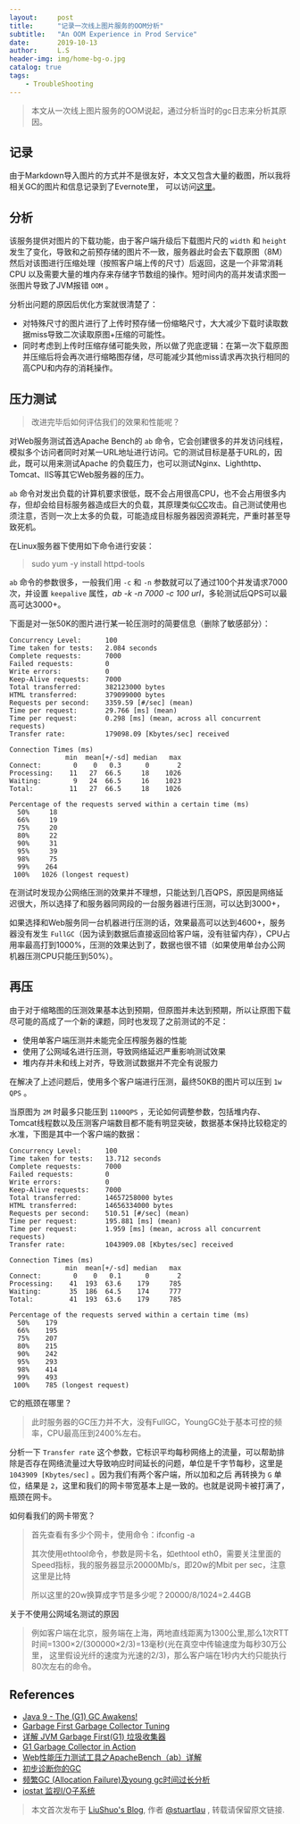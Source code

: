 ```yaml
---
layout:     post
title:      "记录一次线上图片服务的OOM分析"
subtitle:   "An OOM Experience in Prod Service"
date:       2019-10-13
author:     L.S
header-img: img/home-bg-o.jpg
catalog: true
tags:
    - TroubleShooting
---
```

    
> 本文从一次线上图片服务的OOM说起，通过分析当时的gc日志来分析其原因。

## 记录
由于Markdown导入图片的方式并不是很友好，本文又包含大量的截图，所以我将相关GC的图片和信息记录到了Evernote里，
可以访问[这里](https://www.evernote.com/shard/s237/client/snv?noteGuid=2b5943e4-1dee-4f81-9955-3d6aa578288d&noteKey=098cb4271bd494d3&sn=https%3A%2F%2Fwww.evernote.com%2Fshard%2Fs237%2Fsh%2F2b5943e4-1dee-4f81-9955-3d6aa578288d%2F098cb4271bd494d3&title=%25E8%25AE%25B0%25E5%25BD%2595%25E4%25B8%2580%25E6%25AC%25A1%25E7%25BA%25BF%25E4%25B8%258A%25E5%259B%25BE%25E7%2589%2587%25E6%259C%258D%25E5%258A%25A1%25E7%259A%2584OOM%25E5%2588%2586%25E6%259E%2590)。

## 分析
该服务提供对图片的下载功能，由于客户端升级后下载图片尺的 `width` 
和 `height` 发生了变化，导致和之前预存储的图片不一致，服务器此时会去下载原图（8M）然后对该图进行压缩处理（按照客户端上传的尺寸）后返回，这是一个非常消耗CPU
以及需要大量的堆内存来存储字节数组的操作。短时间内的高并发请求图一张图片导致了JVM报错 `OOM` 。

分析出问题的原因后优化方案就很清楚了：
- 对特殊尺寸的图片进行了上传时预存储一份缩略尺寸，大大减少下载时读取数据miss导致二次读取原图+压缩的可能性。
- 同时考虑到上传时压缩存储可能失败，所以做了兜底逻辑：在第一次下载原图并压缩后将会再次进行缩略图存储，尽可能减少其他miss请求再次执行相同的高CPU和内存的消耗操作。

## 压力测试
> 改进完毕后如何评估我们的效果和性能呢？

对Web服务测试首选Apache Bench的 `ab` 命令，它会创建很多的并发访问线程，模拟多个访问者同时对某一URL地址进行访问。它的测试目标是基于URL的，因此，既可以用来测试Apache
的负载压力，也可以测试Nginx、Lighthttp、Tomcat、IIS等其它Web服务器的压力。

`ab` 命令对发出负载的计算机要求很低，既不会占用很高CPU，也不会占用很多内存，但却会给目标服务器造成巨大的负载，其原理类似[CC](https://baike.baidu.com/item/CC%E6%94%BB%E5%87%BB)攻击。自己测试使用也须注意，否则一次上太多的负载，可能造成目标服务器因资源耗完，严重时甚至导致死机。

在Linux服务器下使用如下命令进行安装：
> sudo yum -y install httpd-tools

`ab` 命令的参数很多，一般我们用 `-c` 和 `-n` 参数就可以了通过100个并发请求7000次，并设置 `keepalive` 属性，*ab -k -n 7000 -c 100 
url*，多轮测试后QPS可以最高可达3000+。

下面是对一张50K的图片进行某一轮压测时的简要信息（删除了敏感部分）：
```
Concurrency Level:      100
Time taken for tests:   2.084 seconds
Complete requests:      7000
Failed requests:        0
Write errors:           0
Keep-Alive requests:    7000
Total transferred:      382123000 bytes
HTML transferred:       379099000 bytes
Requests per second:    3359.59 [#/sec] (mean)
Time per request:       29.766 [ms] (mean)
Time per request:       0.298 [ms] (mean, across all concurrent requests)
Transfer rate:          179098.09 [Kbytes/sec] received

Connection Times (ms)
              min  mean[+/-sd] median   max
Connect:        0    0   0.3      0       2
Processing:    11   27  66.5     18    1026
Waiting:        9   24  66.5     16    1023
Total:         11   27  66.5     18    1026

Percentage of the requests served within a certain time (ms)
  50%     18
  66%     19
  75%     20
  80%     22
  90%     31
  95%     39
  98%     75
  99%    264
 100%   1026 (longest request)
```
在测试时发现办公网络压测的效果并不理想，只能达到几百QPS，原因是网络延迟很大，所以选择了和服务器同网段的一台服务器进行压测，可以达到3000+，

如果选择和Web服务同一台机器进行压测的话，效果最高可以达到4600+，服务器没有发生 
`FullGC`（因为读到数据后直接返回给客户端，没有驻留内存），CPU占用率最高打到1000%，压测的效果达到了，数据也很不错（如果使用单台办公网机器压测CPU只能压到50%）。

## 再压
由于对于缩略图的压测效果基本达到预期，但原图并未达到预期，所以让原图下载尽可能的高成了一个新的课题，同时也发现了之前测试的不足：
- 使用单客户端压测并未能完全压榨服务器的性能
- 使用了公网域名进行压测，导致网络延迟严重影响测试效果
- 堆内存并未和线上对齐，导致测试数据并不完全有说服力

在解决了上述问题后，使用多个客户端进行压测，最终50KB的图片可以压到 `1w QPS` 。

当原图为 `2M` 时最多只能压到 `1100QPS` ，无论如何调整参数，包括堆内存、Tomcat线程数以及压测客户端数目都不能有明显突破，数据基本保持比较稳定的水准，下图是其中一个客户端的数据：
```
Concurrency Level:      100
Time taken for tests:   13.712 seconds
Complete requests:      7000
Failed requests:        0
Write errors:           0
Keep-Alive requests:    7000
Total transferred:      14657258000 bytes
HTML transferred:       14656334000 bytes
Requests per second:    510.51 [#/sec] (mean)
Time per request:       195.881 [ms] (mean)
Time per request:       1.959 [ms] (mean, across all concurrent requests)
Transfer rate:          1043909.08 [Kbytes/sec] received

Connection Times (ms)
              min  mean[+/-sd] median   max
Connect:        0    0   0.1      0       2
Processing:    41  193  63.6    179     785
Waiting:       35  186  64.5    174     777
Total:         41  193  63.6    179     785

Percentage of the requests served within a certain time (ms)
  50%    179
  66%    195
  75%    207
  80%    215
  90%    242
  95%    293
  98%    414
  99%    493
 100%    785 (longest request)
```

它的瓶颈在哪里？

> 此时服务器的GC压力并不大，没有FullGC，YoungGC处于基本可控的频率，CPU最高压到2400%左右。

分析一下 `Transfer rate` 这个参数，它标识平均每秒网络上的流量，可以帮助排除是否存在网络流量过大导致响应时间延长的问题，单位是千字节每秒，这里是 `1043909 [Kbytes/sec]` 。因为我们有两个客户端，所以加和之后
再转换为 `G` 单位，结果是 `2`，这里和我们的网卡带宽基本上是一致的。也就是说网卡被打满了，瓶颈在网卡。

如何看我们的网卡带宽？
> 首先查看有多少个网卡，使用命令：ifconfig -a
>
> 其次使用ethtool命令，参数是网卡名，如ethtool eth0，需要关注里面的Speed指标，我的服务器显示20000Mb/s，即20w的Mbit per sec，注意这里是比特
>
> 所以这里的20w换算成字节是多少呢？20000/8/1024=2.44GB

关于不使用公网域名测试的原因
> 例如客户端在北京，服务端在上海，两地直线距离为1300公里,那么1次RTT时间=1300×2/(300000×2/3)=13毫秒(光在真空中传输速度为每秒30万公里，
这里假设光纤的速度为光速的2/3)，那么客户端在1秒内大约只能执行80次左右的命令。

## References
- [Java 9 - The (G1) GC Awakens!](https://www.infoq.com/presentations/g1-jdk-9/)
- [Garbage First Garbage Collector Tuning](https://www.oracle.com/technetwork/articles/java/g1gc-1984535.html)
- [详解 JVM Garbage First(G1) 垃圾收集器](https://blog.csdn.net/coderlius/article/details/79272773)
- [G1 Garbage Collector in Action](https://plumbr.io/blog/garbage-collection/g1-garbage-collector-in-action)
- [Web性能压力测试工具之ApacheBench（ab）详解](http://www.ha97.com/4617.html)
- [初步诊断你的GC](http://www.jiangxinlingdu.com/jvm/2018/05/03/diagnosis.html)
- [频繁GC (Allocation Failure)及young gc时间过长分析](https://juejin.im/post/5a9b811a6fb9a028e46e1c88)
- [iostat 监视I/O子系统](https://linuxtools-rst.readthedocs.io/zh_CN/latest/tool/iostat.html)


> 本文首次发布于 [LiuShuo's Blog](https://liushuo.me), 作者 [@stuartlau](http://github.com/stuartlau) ,
转载请保留原文链接.
